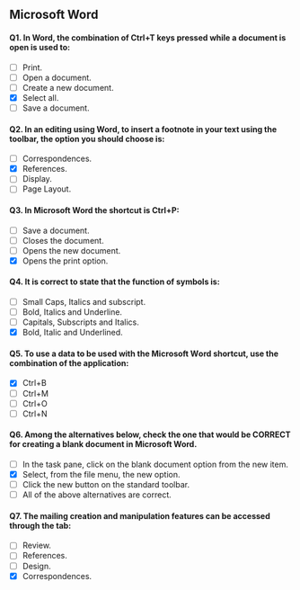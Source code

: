 ## Microsoft Word

#### Q1. In Word, the combination of Ctrl+T keys pressed while a document is open is used to:

- [ ] Print.
- [ ] Open a document.
- [ ] Create a new document.
- [x] Select all.
- [ ] Save a document.

#### Q2. In an editing using Word, to insert a footnote in your text using the toolbar, the option you should choose is:

- [ ] Correspondences.
- [x] References.
- [ ] Display.
- [ ] Page Layout.

#### Q3. In Microsoft Word the shortcut is Ctrl+P:

- [ ] Save a document.
- [ ] Closes the document.
- [ ] Opens the new document.
- [x] Opens the print option.

#### Q4. It is correct to state that the function of symbols is:

- [ ] Small Caps, Italics and subscript.
- [ ] Bold, Italics and Underline.
- [ ] Capitals, Subscripts and Italics.
- [x] Bold, Italic and Underlined.

#### Q5. To use a data to be used with the Місrоѕоft Wоrd shortcut, use the combination of the application:

- [x] Ctrl+B
- [ ] Ctrl+M
- [ ] Ctrl+O
- [ ] Ctrl+N

#### Q6. Among the alternatives below, check the one that would be CORRECT for creating a blank document in Microsoft Word.

- [ ] In the task pane, click on the blank document option from the new item.
- [x] Select, from the file menu, the new option.
- [ ] Click the new button on the standard toolbar.
- [ ] All of the above alternatives are correct.

#### Q7. The mailing creation and manipulation features can be accessed through the tab:

- [ ] Review.
- [ ] References.
- [ ] Design.
- [x] Correspondences.
